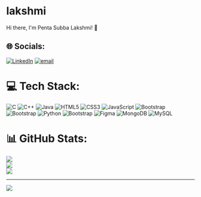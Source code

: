 # lakshmi
Hi there, I'm Penta Subba Lakshmi! 👋

## 🌐 Socials:
[![LinkedIn](https://img.shields.io/badge/LinkedIn-%230077B5.svg?logo=linkedin&logoColor=white)](https://linkedin.com/in/subbalakshmi-penta-37a949256/) [![email](https://img.shields.io/badge/Email-D14836?logo=gmail&logoColor=white)](mailto:mohinisubbalakshmi@gmail.com) 

# 💻 Tech Stack:
![C](https://img.shields.io/badge/c-%2300599C.svg?style=for-the-badge&logo=c&logoColor=white) ![C++](https://img.shields.io/badge/c++-%2300599C.svg?style=for-the-badge&logo=c%2B%2B&logoColor=white) ![Java](https://img.shields.io/badge/java-%23ED8B00.svg?style=for-the-badge&logo=openjdk&logoColor=white) ![HTML5](https://img.shields.io/badge/html5-%23E34F26.svg?style=for-the-badge&logo=html5&logoColor=white) ![CSS3](https://img.shields.io/badge/css3-%231572B6.svg?style=for-the-badge&logo=css3&logoColor=white) ![JavaScript](https://img.shields.io/badge/javascript-%23323330.svg?style=for-the-badge&logo=javascript&logoColor=%23F7DF1E) ![Bootstrap](https://img.shields.io/badge/bootstrap-%238511FA.svg?style=for-the-badge&logo=bootstrap&logoColor=white) ![Bootstrap](https://img.shields.io/badge/bootstrap-%238511FA.svg?style=for-the-badge&logo=bootstrap&logoColor=white) ![Python](https://img.shields.io/badge/python-3670A0?style=for-the-badge&logo=python&logoColor=ffdd54) ![Bootstrap](https://img.shields.io/badge/bootstrap-%238511FA.svg?style=for-the-badge&logo=bootstrap&logoColor=white) ![Figma](https://img.shields.io/badge/figma-%23F24E1E.svg?style=for-the-badge&logo=figma&logoColor=white) ![MongoDB](https://img.shields.io/badge/MongoDB-%234ea94b.svg?style=for-the-badge&logo=mongodb&logoColor=white) ![MySQL](https://img.shields.io/badge/mysql-4479A1.svg?style=for-the-badge&logo=mysql&logoColor=white)
# 📊 GitHub Stats:
![](https://github-readme-stats.vercel.app/api?username=20255-CM-045&theme=dark&hide_border=false&include_all_commits=false&count_private=false)<br/>
![](https://nirzak-streak-stats.vercel.app/?user=20255-CM-045&theme=dark&hide_border=false)<br/>
![](https://github-readme-stats.vercel.app/api/top-langs/?username=20255-CM-045&theme=dark&hide_border=false&include_all_commits=false&count_private=false&layout=compact)

---
[![](https://visitcount.itsvg.in/api?id=20255-CM-045&icon=0&color=0)](https://visitcount.itsvg.in)

<!-- Proudly created with GPRM ( https://gprm.itsvg.in ) -->
